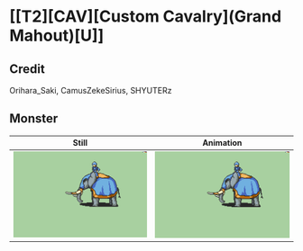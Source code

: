 # [\[T2\]\[CAV\]\[Custom Cavalry\]\(Grand Mahout\)\[U\]]

## Credit

Orihara_Saki, CamusZekeSirius, SHYUTERz
	
## Monster

| Still | Animation |
| :---: | :-------: |
| ![Monster still](./Monster_000.png) | ![Monster animation](./Monster.gif) |
